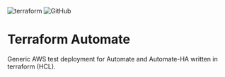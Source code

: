 ![terraform](https://github.com/mauroseb/tf_automate/actions/workflows/ci-base.yml/badge.svg)
![GitHub](https://img.shields.io/github/license/mauroseb/tf_automate)
# Terraform Automate

Generic AWS test deployment for Automate and Automate-HA written in terraform (HCL).

